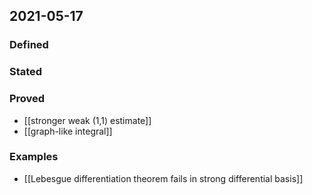 ## 2021-05-17
### Defined
### Stated
### Proved
- [[stronger weak (1,1) estimate]]
- [[graph-like integral]]
### Examples
 - [[Lebesgue differentiation theorem fails in strong differential basis]]